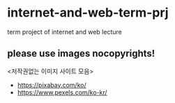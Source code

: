 # internet-and-web-term-prj
term project of internet and web lecture

## please use images nocopyrights!

<저작권없는 이미지 사이트 모음>
- https://pixabay.com/ko/
- https://www.pexels.com/ko-kr/
